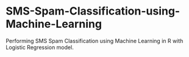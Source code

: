 # SMS-Spam-Classification-using-Machine-Learning
Performing SMS Spam Classification using Machine Learning in R with Logistic Regression model.
